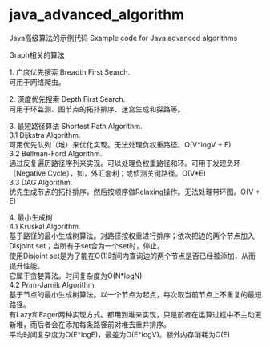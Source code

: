 # java_advanced_algorithm
Java高级算法的示例代码 Sxample code for Java advanced algorithms

Graph相关的算法
<p>
1. 广度优先搜索 Breadth First Search. 
    <br>可用于网络爬虫。
</p>
<p>
2. 深度优先搜索 Depth First Search.
    <br>可用于环监测、图节点的拓扑排序、迷宫生成和探路等。
</p>
<p>
3. 最短路径算法 Shortest Path Algorithm. 
    <br>3.1 Dijkstra Algorithm.
    <br>可用优先队列（堆）来优化实现。无法处理负权重路径。O(V*logV + E)
    <br>3.2 Bellman-Ford Algorithm.
    <br>通过反复遍历路径序列来实现。可以处理负权重路径和环。可用于发现负环（Negative Cycle），如，外汇套利；或侦测关键路径。O(V*E)
    <br>3.3 DAG Algorithm.
    <br>优先生成节点的拓扑排序，然后按顺序做Relaxing操作。无法处理带环图。O(V + E)
</p>
<p>
4. 最小生成树 
    <br>4.1 Kruskal Algorithm.
    <br>基于路径的最小生成树算法。对路径按权重进行排序；依次把边的两个节点加入Disjoint set；当所有子set合为一个set时，停止。
	<br>使用Disjoint set是为了能在O(1)时间内查询边的两个节点是否已经被添加，从而提升性能。
	<br>它属于贪婪算法。时间复杂度为O(N*logN)
	<br>4.2 Prim-Jarnik Algorithm.
	<br>基于节点的最小生成树算法。以一个节点为起点，每次取当前节点上不重复的最短路径。
	<br>有Lazy和Eager两种实现方式。都用到堆来实现，只是前者在运算过程中不主动更新堆，而后者会在添加每条路径前对堆去重并排序。
	<br>平均时间复杂度为O(E*logE)，最差为O(E*logV)。额外内存消耗为O(E)
</p>